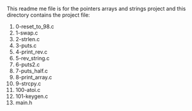 This readme me file is for the pointers arrays and strings project and this directory contains the project file:
1. 0-reset_to_98.c
2. 1-swap.c
3. 2-strlen.c
4. 3-puts.c
5. 4-print_rev.c
6. 5-rev_string.c
7. 6-puts2.c
8. 7-puts_half.c
9. 8-print_array.c
10. 9-strcpy.c
11. 100-atoi.c
12. 101-keygen.c
13. main.h
